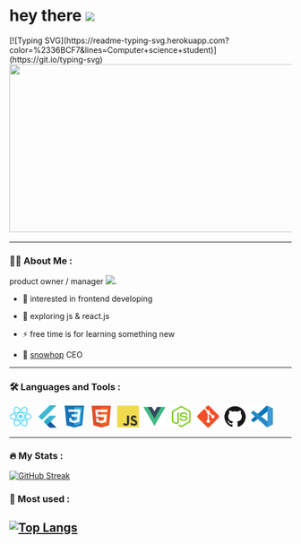    <h1>
   hey there
   <img src="https://media.giphy.com/media/hvRJCLFzcasrR4ia7z/giphy.gif" width="30px"/>
   </h1>
   [![Typing SVG](https://readme-typing-svg.herokuapp.com?color=%2336BCF7&lines=Computer+science+student)](https://git.io/typing-svg)
</div>

<div align="center">
  <img src="https://media.giphy.com/media/gU25raLP4pUu4/giphy.gif" width="600" height="300"/>
</div>

---

### :man_technologist: About Me :
  product owner / manager <img src="https://media.giphy.com/media/WUlplcMpOCEmTGBtBW/giphy.gif" width="30">.
- :telescope: interested in frontend developing

- :seedling: exploring js & react.js

- :zap: free time is for learning something new

- 👑 [snowhop](https://github.com/snowhop) CEO

---

### :hammer_and_wrench: Languages and Tools :


<img src="https://github.com/devicons/devicon/blob/master/icons/react/react-original.svg" title="React" alt="React" width="40" height="40"/>&nbsp;
<img src="https://github.com/devicons/devicon/blob/master/icons/flutter/flutter-original.svg" title="Flutter" alt="Flutter" width="40" height="40"/>&nbsp;
<img src="https://github.com/devicons/devicon/blob/master/icons/css3/css3-original.svg" title="CSS3" alt="CSS3" width="40" height="40"/>&nbsp;
<img src="https://github.com/devicons/devicon/blob/master/icons/html5/html5-original.svg" title="HTML5" alt="HTML5" width="40" height="40"/>&nbsp;
<img src="https://github.com/devicons/devicon/blob/master/icons/javascript/javascript-original.svg" title="JS" alt="JS" width="40" height="40"/>&nbsp;
<img src="https://github.com/devicons/devicon/blob/master/icons/vuejs/vuejs-original.svg" title="vuejs" alt="vuejs" width="40" height="40"/>&nbsp;
<img src="https://github.com/devicons/devicon/blob/master/icons/nodejs/nodejs-original.svg" title="nodejs" alt="nodejs" width="40" height="40"/>&nbsp;
<img src="https://github.com/devicons/devicon/blob/master/icons/git/git-original.svg" title="git" alt="git" width="40" height="40"/>&nbsp;
<img src="https://github.com/devicons/devicon/blob/master/icons/github/github-original.svg" title="github" alt="github" width="40" height="40"/>&nbsp;
<img src="https://github.com/devicons/devicon/blob/master/icons/vscode/vscode-original.svg" title="vscode" alt="vscode" width="40" height="40"/>&nbsp;

---

### :fire: My Stats :
[![GitHub Streak](http://github-readme-streak-stats.herokuapp.com?user=skreepx&theme=dark&background=000000)](https://git.io/streak-stats)
### 🧊 Most used :
[![Top Langs](https://github-readme-stats.vercel.app/api/top-langs/?username=skreepx&layout=compact&theme=vision-friendly-dark)](https://github.com/anuraghazra/github-readme-stats)
---
